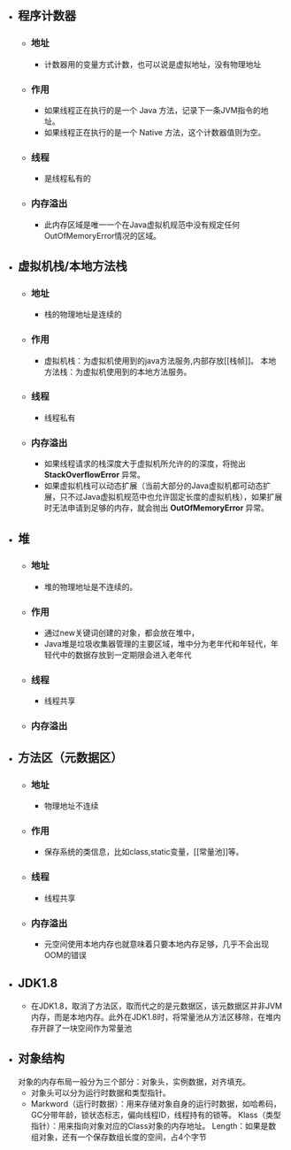- ## 程序计数器
	- ### 地址
		- 计数器用的变量方式计数，也可以说是虚拟地址，没有物理地址
	- ### 作用
		- 如果线程正在执行的是一个 Java 方法，记录下一条JVM指令的地址。
		- 如果线程正在执行的是一个 Native 方法，这个计数器值则为空。
	- ### 线程
		- 是线程私有的
	- ### 内存溢出
		- 此内存区域是唯一一个在Java虚拟机规范中没有规定任何OutOfMemoryError情况的区域。
- ## 虚拟机栈/本地方法栈
	- ### 地址
		- 栈的物理地址是连续的
	- ### 作用
		- 虚拟机栈：为虚拟机使用到的java方法服务,内部存放[[栈帧]]。
		  本地方法栈：为虚拟机使用到的本地方法服务。
	- ### 线程
		- 线程私有
	- ### 内存溢出
		- 如果线程请求的栈深度大于虚拟机所允许的的深度，将抛出 **StackOverflowError** 异常。
		- 如果虚拟机栈可以动态扩展（当前大部分的Java虚拟机都可动态扩展，只不过Java虚拟机规范中也允许固定长度的虚拟机栈），如果扩展时无法申请到足够的内存，就会抛出 **OutOfMemoryError** 异常。
- ## 堆
	- ### 地址
		- 堆的物理地址是不连续的。
	- ### 作用
		- 通过new关键词创建的对象，都会放在堆中，
		- Java堆是垃圾收集器管理的主要区域，堆中分为老年代和年轻代，年轻代中的数据存放到一定期限会进入老年代
	- ### 线程
		- 线程共享
	- ### 内存溢出
- ## 方法区（元数据区）
	- ### 地址
		- 物理地址不连续
	- ### 作用
		- 保存系统的类信息，比如class,static变量，[[常量池]]等。
	- ### 线程
		- 线程共享
	- ### 内存溢出
		- 元空间使用本地内存也就意味着只要本地内存足够，几乎不会出现OOM的错误
- ## JDK1.8
	- 在JDK1.8，取消了方法区，取而代之的是元数据区，该元数据区并非JVM内存，而是本地内存。此外在JDK1.8时，将常量池从方法区移除，在堆内存开辟了一块空间作为常量池
- ## 对象结构
  对象的内存布局一般分为三个部分：对象头，实例数据，对齐填充。
	- 对象头可以分为运行时数据和类型指针。
	- Markword（运行时数据）：用来存储对象自身的运行时数据，如哈希码，GC分带年龄，锁状态标志，偏向线程ID，线程持有的锁等。
	  Klass（类型指针）：用来指向对象对应的Class对象的内存地址。
	  Length：如果是数组对象，还有一个保存数组长度的空间，占4个字节